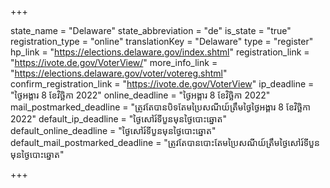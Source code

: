 +++

state_name = "Delaware"
state_abbreviation = "de"
is_state = "true"
registration_type = "online"
translationKey = "Delaware"
type = "register"
hp_link = "https://elections.delaware.gov/index.shtml"
registration_link = "https://ivote.de.gov/VoterView/"
more_info_link = "https://elections.delaware.gov/voter/votereg.shtml"
confirm_registration_link = "https://ivote.de.gov/VoterView"
ip_deadline = "ថ្ងៃអង្គារ 8 ខែវិច្ឆិកា 2022"
online_deadline = "ថ្ងៃអង្គារ 8 ខែវិច្ឆិកា 2022"
mail_postmarked_deadline = "ត្រូវតែបានបិទតែមប្រៃសណីយ៍ត្រឹមថ្ងៃ​ ថ្ងៃអង្គារ 8 ខែវិច្ឆិកា 2022"
default_ip_deadline = "ថ្ងៃសៅរ៍ទីបួនមុនថ្ងៃបោះឆ្នោត"
default_online_deadline = "ថ្ងៃសៅរ៍ទីបួនមុនថ្ងៃបោះឆ្នោត"
default_mail_postmarked_deadline = "ត្រូវតែបានបោះតែមប្រៃសណីយ៍ត្រឹមថ្ងៃសៅរ៍ទីបួន មុនថ្ងៃបោះឆ្នោត"

+++
